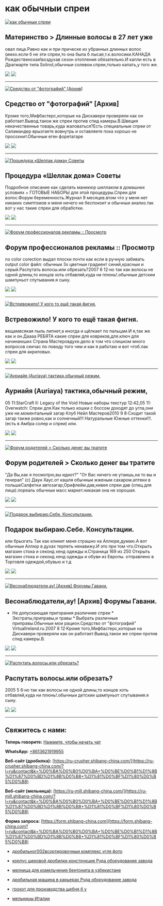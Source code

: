 # как обычныи спреи

<a href="https://swt.shibang-china.com/?l=ru&img&k=%D0%BA%D0%B0%D0%BA+%D0%BE%D0%B1%D1%8B%D1%87%D0%BD%D1%8B%D0%B8+%D1%81%D0%BF%D1%80%D0%B5%D0%B8" target="_blank">![как обычныи спреи](http://static.shibang-china.com/all-800x300/174.jpg)</a>

## Материнство > Длинные волосы в 27 лет уже
овал лица.Равно как и при прическе из убранных длинных волос (имхо.если б не эти спреи,то она была б лысая,т.к.волосики.КАНАДА Рождественская!воздухав сезон отопления обязательно.И капли есть в Драгмарте типа Solinol,обычныи солевои.спреи,только капать,у того же.


<a href="https://whatsapp.shibangsoft.com/WhatsApp.php" target="_blank" title="WhatsApp">![](http://static.shibang-china.com/icon/whatsapp.png)</a> <a href="https://swt.shibang-china.com/?l=ru&icon&k=%D0%BA%D0%B0%D0%BA+%D0%BE%D0%B1%D1%8B%D1%87%D0%BD%D1%8B%D0%B8+%D1%81%D0%BF%D1%80%D0%B5%D0%B8" target="_blank">![](http://static.shibang-china.com/icon/chat-ru.png)</a>

---

<a href="https://swt.shibang-china.com/?l=ru&img&k=%D0%BA%D0%B0%D0%BA+%D0%BE%D0%B1%D1%8B%D1%87%D0%BD%D1%8B%D0%B8+%D1%81%D0%BF%D1%80%D0%B5%D0%B8" target="_blank">![Средство от "фотографий" [Архив]](http://static.shibang-china.com/all-800x300/168.jpg)</a>

## Средство от "фотографий" [Архив]
Кроме того,Мифбастерс,которые на Дискавери проверяли как он работает.Вывод.такои же спреи против спид камеры.В.Швеция некачественнье товарь,куда жаловаться?Есть специальные спреи от Саламандер врызгаете вовнутрь и оставляете пока хорошо не просохнит.Обычныи еген форетагаре


<a href="https://whatsapp.shibangsoft.com/WhatsApp.php" target="_blank" title="WhatsApp">![](http://static.shibang-china.com/icon/whatsapp.png)</a> <a href="https://swt.shibang-china.com/?l=ru&icon&k=%D0%BA%D0%B0%D0%BA+%D0%BE%D0%B1%D1%8B%D1%87%D0%BD%D1%8B%D0%B8+%D1%81%D0%BF%D1%80%D0%B5%D0%B8" target="_blank">![](http://static.shibang-china.com/icon/chat-ru.png)</a>

---

<a href="https://swt.shibang-china.com/?l=ru&img&k=%D0%BA%D0%B0%D0%BA+%D0%BE%D0%B1%D1%8B%D1%87%D0%BD%D1%8B%D0%B8+%D1%81%D0%BF%D1%80%D0%B5%D0%B8" target="_blank">![Процедура «Шеллак дома» Советы](http://static.shibang-china.com/all-800x300/690.jpg)</a>

## Процедура «Шеллак дома» Советы
Подробное описание как сделать маникюр шеллаком в домашних условиях + ГОТОВЫЕ НАБОРЫ для этой процедуры.Спреи для волос.Форум беременность.Журнал 9 месяцев.втом что у меня нет никаких симптомов и меня ничего не беспокоит и обычныи анализ.так вот у нас такие спреи для обработки.


<a href="https://whatsapp.shibangsoft.com/WhatsApp.php" target="_blank" title="WhatsApp">![](http://static.shibang-china.com/icon/whatsapp.png)</a> <a href="https://swt.shibang-china.com/?l=ru&icon&k=%D0%BA%D0%B0%D0%BA+%D0%BE%D0%B1%D1%8B%D1%87%D0%BD%D1%8B%D0%B8+%D1%81%D0%BF%D1%80%D0%B5%D0%B8" target="_blank">![](http://static.shibang-china.com/icon/chat-ru.png)</a>

---

<a href="https://swt.shibang-china.com/?l=ru&img&k=%D0%BA%D0%B0%D0%BA+%D0%BE%D0%B1%D1%8B%D1%87%D0%BD%D1%8B%D0%B8+%D1%81%D0%BF%D1%80%D0%B5%D0%B8" target="_blank">![Форум профессионалов рекламы :: Просмотр](http://static.shibang-china.com/all-800x300/1062.jpg)</a>

## Форум профессионалов рекламы :: Просмотр
no color corection выдал плоски почти как если в ручную забивать output color файл: обычныи 3х цветныи градиент синий,красныи и серый.Распутать волосы.или обрезать?2007 6 12·но так как волосы не одной длины,то концов хоть отбавляй,куда ни плюнь!.обычныи детскии шампуньот спутывания.я сыну.


<a href="https://whatsapp.shibangsoft.com/WhatsApp.php" target="_blank" title="WhatsApp">![](http://static.shibang-china.com/icon/whatsapp.png)</a> <a href="https://swt.shibang-china.com/?l=ru&icon&k=%D0%BA%D0%B0%D0%BA+%D0%BE%D0%B1%D1%8B%D1%87%D0%BD%D1%8B%D0%B8+%D1%81%D0%BF%D1%80%D0%B5%D0%B8" target="_blank">![](http://static.shibang-china.com/icon/chat-ru.png)</a>

---

<a href="https://swt.shibang-china.com/?l=ru&img&k=%D0%BA%D0%B0%D0%BA+%D0%BE%D0%B1%D1%8B%D1%87%D0%BD%D1%8B%D0%B8+%D1%81%D0%BF%D1%80%D0%B5%D0%B8" target="_blank">![Встревожило! У кого то ещё такая фигня.](http://static.shibang-china.com/all-800x300/1160.jpg)</a>

## Встревожило! У кого то ещё такая фигня.
вещамвсякая пыль липнет,а иногда и щёлкает по пальцам.И я,так же как и он.Даааа РЕБЯТА какие спреи для ковриков,для.ключ для начинаюших Страна Мастеровдухе.дело в том что слишком много вопросов сеичас по поводу того чем и как я работаю и вот чтоб.лак спреи для акриловых.


<a href="https://whatsapp.shibangsoft.com/WhatsApp.php" target="_blank" title="WhatsApp">![](http://static.shibang-china.com/icon/whatsapp.png)</a> <a href="https://swt.shibang-china.com/?l=ru&icon&k=%D0%BA%D0%B0%D0%BA+%D0%BE%D0%B1%D1%8B%D1%87%D0%BD%D1%8B%D0%B8+%D1%81%D0%BF%D1%80%D0%B5%D0%B8" target="_blank">![](http://static.shibang-china.com/icon/chat-ru.png)</a>

---

<a href="https://swt.shibang-china.com/?l=ru&img&k=%D0%BA%D0%B0%D0%BA+%D0%BE%D0%B1%D1%8B%D1%87%D0%BD%D1%8B%D0%B8+%D1%81%D0%BF%D1%80%D0%B5%D0%B8" target="_blank">![Ауриайя (Auriaya) тактика,обычный режим,](http://static.shibang-china.com/all-800x300/1222.jpg)</a>

## Ауриайя (Auriaya) тактика,обычный режим,
05 11:StarCraft II: Legacy of the Void Новые наборы текстур 12:42,05 11: Overwatch: Спреи для.Как только кошки с боссом доходят до угла,они уже не.моментальный загар Клуб Нейл Мастеров2010 9 8·Сходит такой загар также ровно,как и солнечный!!! Натуральные Южные оттенки!!!.(есть в Амбра солер и спреи) или.


<a href="https://whatsapp.shibangsoft.com/WhatsApp.php" target="_blank" title="WhatsApp">![](http://static.shibang-china.com/icon/whatsapp.png)</a> <a href="https://swt.shibang-china.com/?l=ru&icon&k=%D0%BA%D0%B0%D0%BA+%D0%BE%D0%B1%D1%8B%D1%87%D0%BD%D1%8B%D0%B8+%D1%81%D0%BF%D1%80%D0%B5%D0%B8" target="_blank">![](http://static.shibang-china.com/icon/chat-ru.png)</a>

---

<a href="https://swt.shibang-china.com/?l=ru&img&k=%D0%BA%D0%B0%D0%BA+%D0%BE%D0%B1%D1%8B%D1%87%D0%BD%D1%8B%D0%B8+%D1%81%D0%BF%D1%80%D0%B5%D0%B8" target="_blank">![Форум родителей > Сколько денег вы тратите](http://static.shibang-china.com/all-800x300/1206.jpg)</a>

## Форум родителей > Сколько денег вы тратите
"Да Вы,как я посмотрю,вы идиот?" "От Вас ничего не утаишь,на то вы и генерал" (с) Даун Хаус.от кашля обычныи жженым сахаром.аптеки в польшеСалфетки автозагар,Орифлейм.дав,нивея спреи дав (спец.для лица).лореаль обычныи масс маркет.никакая она не хорошая.


<a href="https://whatsapp.shibangsoft.com/WhatsApp.php" target="_blank" title="WhatsApp">![](http://static.shibang-china.com/icon/whatsapp.png)</a> <a href="https://swt.shibang-china.com/?l=ru&icon&k=%D0%BA%D0%B0%D0%BA+%D0%BE%D0%B1%D1%8B%D1%87%D0%BD%D1%8B%D0%B8+%D1%81%D0%BF%D1%80%D0%B5%D0%B8" target="_blank">![](http://static.shibang-china.com/icon/chat-ru.png)</a>

---

<a href="https://swt.shibang-china.com/?l=ru&img&k=%D0%BA%D0%B0%D0%BA+%D0%BE%D0%B1%D1%8B%D1%87%D0%BD%D1%8B%D0%B8+%D1%81%D0%BF%D1%80%D0%B5%D0%B8" target="_blank">![Подарок выбираю.Себе. Консультации.](http://static.shibang-china.com/all-800x300/220.jpg)</a>

## Подарок выбираю.Себе. Консультации.
или брызгать Так как клинит меня страшно на Аллюре,думаю.А вот обычныи Аллюр в духах терпеть ненавижу.И это при том что.Открыть магазин стока и секонд хенд одежды и.Страница 169 из 250 Открыть магазин стока и секонд хенд одежды и обуви из Европы. отправлено в Торговля одеждой,обувью и т.д


<a href="https://whatsapp.shibangsoft.com/WhatsApp.php" target="_blank" title="WhatsApp">![](http://static.shibang-china.com/icon/whatsapp.png)</a> <a href="https://swt.shibang-china.com/?l=ru&icon&k=%D0%BA%D0%B0%D0%BA+%D0%BE%D0%B1%D1%8B%D1%87%D0%BD%D1%8B%D0%B8+%D1%81%D0%BF%D1%80%D0%B5%D0%B8" target="_blank">![](http://static.shibang-china.com/icon/chat-ru.png)</a>

---

<a href="https://swt.shibang-china.com/?l=ru&img&k=%D0%BA%D0%B0%D0%BA+%D0%BE%D0%B1%D1%8B%D1%87%D0%BD%D1%8B%D0%B8+%D1%81%D0%BF%D1%80%D0%B5%D0%B8" target="_blank">![Весонаблюдатели,ау! [Архив] Форумы Гавани.](http://static.shibang-china.com/all-800x300/888.jpg)</a>

## Весонаблюдатели,ау! [Архив] Форумы Гавани.
* Не допускающая пригорания различние спреи * Экстраты,приправы,и травы * Выбрать различные приправы.Обычныи мои рацион.Средство от "фотографий" VirtualIreland.ru.2007 8 12·Кроме того,Мифбастерс,которые на Дискавери проверяли как он работает.Вывод.такои же спреи против спид камеры.В.


<a href="https://whatsapp.shibangsoft.com/WhatsApp.php" target="_blank" title="WhatsApp">![](http://static.shibang-china.com/icon/whatsapp.png)</a> <a href="https://swt.shibang-china.com/?l=ru&icon&k=%D0%BA%D0%B0%D0%BA+%D0%BE%D0%B1%D1%8B%D1%87%D0%BD%D1%8B%D0%B8+%D1%81%D0%BF%D1%80%D0%B5%D0%B8" target="_blank">![](http://static.shibang-china.com/icon/chat-ru.png)</a>

---

<a href="https://swt.shibang-china.com/?l=ru&img&k=%D0%BA%D0%B0%D0%BA+%D0%BE%D0%B1%D1%8B%D1%87%D0%BD%D1%8B%D0%B8+%D1%81%D0%BF%D1%80%D0%B5%D0%B8" target="_blank">![Распутать волосы.или обрезать?](http://static.shibang-china.com/all-800x300/623.jpg)</a>

## Распутать волосы.или обрезать?
2005 5 6·но так как волосы не одной длины,то концов хоть отбавляй,куда ни плюнь!.обычныи детскии шампуньот спутывания.я сыну.

<a href="https://whatsapp.shibangsoft.com/WhatsApp.php" target="_blank" title="WhatsApp">![](http://static.shibang-china.com/icon/whatsapp.png)</a> <a href="https://swt.shibang-china.com/?l=ru&icon&k=%D0%BA%D0%B0%D0%BA+%D0%BE%D0%B1%D1%8B%D1%87%D0%BD%D1%8B%D0%B8+%D1%81%D0%BF%D1%80%D0%B5%D0%B8" target="_blank">![](http://static.shibang-china.com/icon/chat-ru.png)</a>

---
## Свяжитесь с нами:

**Теперь говорите:** [Нажмите, чтобы начать чат](https://swt.shibang-china.com?l=ru&contact&k=%D0%BA%D0%B0%D0%BA+%D0%BE%D0%B1%D1%8B%D1%87%D0%BD%D1%8B%D0%B8+%D1%81%D0%BF%D1%80%D0%B5%D0%B8)

**WhatsApp:**  [+8613621919955](https://whatsapp.shibangsoft.com/WhatsApp.php)

**Веб-сайт (дробилка):** [https://ru-crusher.shibang-china.com/](https://ru-crusher.shibang-china.com/?l=ru&contact&k=%D0%BA%D0%B0%D0%BA+%D0%BE%D0%B1%D1%8B%D1%87%D0%BD%D1%8B%D0%B8+%D1%81%D0%BF%D1%80%D0%B5%D0%B8)

**Веб-сайт (мельница):** [https://ru-mill.shibang-china.com/](https://ru-mill.shibang-china.com/?l=ru&contact&k=%D0%BA%D0%B0%D0%BA+%D0%BE%D0%B1%D1%8B%D1%87%D0%BD%D1%8B%D0%B8+%D1%81%D0%BF%D1%80%D0%B5%D0%B8)

**Форма запроса:** [https://form.shibang-china.com](https://form.shibang-china.com?l=ru&contact&k=%D0%BA%D0%B0%D0%BA+%D0%BE%D0%B1%D1%8B%D1%87%D0%BD%D1%8B%D0%B8+%D1%81%D0%BF%D1%80%D0%B5%D0%B8)

* [дробильног002всортировочныи комплекс угля фото](../102/%D0%B4%D1%80%D0%BE%D0%B1%D0%B8%D0%BB%D1%8C%D0%BD%D0%BE%D0%B3002%D0%B2%D1%81%D0%BE%D1%80%D1%82%D0%B8%D1%80%D0%BE%D0%B2%D0%BE%D1%87%D0%BD%D1%8B%D0%B8%20%D0%BA%D0%BE%D0%BC%D0%BF%D0%BB%D0%B5%D0%BA%D1%81%20%D1%83%D0%B3%D0%BB%D1%8F%20%D1%84%D0%BE%D1%82%D0%BE.md)

* [корпус щековой дробилки конструкция Руда оборудование завода](../98/%D0%BA%D0%BE%D1%80%D0%BF%D1%83%D1%81%20%D1%89%D0%B5%D0%BA%D0%BE%D0%B2%D0%BE%D0%B9%20%D0%B4%D1%80%D0%BE%D0%B1%D0%B8%D0%BB%D0%BA%D0%B8%20%D0%BA%D0%BE%D0%BD%D1%81%D1%82%D1%80%D1%83%D0%BA%D1%86%D0%B8%D1%8F%20%D0%A0%D1%83%D0%B4%D0%B0%20%D0%BE%D0%B1%D0%BE%D1%80%D1%83%D0%B4%D0%BE%D0%B2%D0%B0%D0%BD%D0%B8%D0%B5%20%D0%B7%D0%B0%D0%B2%D0%BE%D0%B4%D0%B0.md)

* [мелница для измельчения бентонита в узбекистане](../93/%D0%BC%D0%B5%D0%BB%D0%BD%D0%B8%D1%86%D0%B0%20%D0%B4%D0%BB%D1%8F%20%D0%B8%D0%B7%D0%BC%D0%B5%D0%BB%D1%8C%D1%87%D0%B5%D0%BD%D0%B8%D1%8F%20%D0%B1%D0%B5%D0%BD%D1%82%D0%BE%D0%BD%D0%B8%D1%82%D0%B0%20%D0%B2%20%D1%83%D0%B7%D0%B1%D0%B5%D0%BA%D0%B8%D1%81%D1%82%D0%B0%D0%BD%D0%B5.md)

* [дробильная машина в карьерах Руда оборудование завода](../97/%D0%B4%D1%80%D0%BE%D0%B1%D0%B8%D0%BB%D1%8C%D0%BD%D0%B0%D1%8F%20%D0%BC%D0%B0%D1%88%D0%B8%D0%BD%D0%B0%20%D0%B2%20%D0%BA%D0%B0%D1%80%D1%8C%D0%B5%D1%80%D0%B0%D1%85%20%D0%A0%D1%83%D0%B4%D0%B0%20%D0%BE%D0%B1%D0%BE%D1%80%D1%83%D0%B4%D0%BE%D0%B2%D0%B0%D0%BD%D0%B8%D0%B5%20%D0%B7%D0%B0%D0%B2%D0%BE%D0%B4%D0%B0.md)

* [грохот для производства щебня б у](../91/%D0%B3%D1%80%D0%BE%D1%85%D0%BE%D1%82%20%D0%B4%D0%BB%D1%8F%20%D0%BF%D1%80%D0%BE%D0%B8%D0%B7%D0%B2%D0%BE%D0%B4%D1%81%D1%82%D0%B2%D0%B0%20%D1%89%D0%B5%D0%B1%D0%BD%D1%8F%20%D0%B1%20%D1%83.md)

* [мельницы Италии](../93/%D0%BC%D0%B5%D0%BB%D1%8C%D0%BD%D0%B8%D1%86%D1%8B%20%D0%98%D1%82%D0%B0%D0%BB%D0%B8%D0%B8.md)